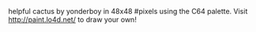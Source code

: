 helpful cactus by yonderboy in 48x48 #pixels using the C64 palette. Visit http://paint.lo4d.net/ to draw your own! 